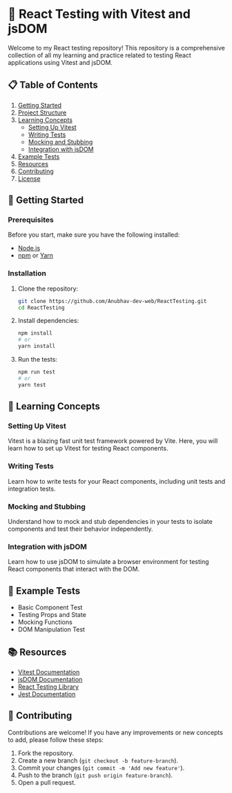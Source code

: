 

# 🌟 React Testing with Vitest and jsDOM

Welcome to my React testing repository! This repository is a comprehensive collection of all my learning and practice related to testing React applications using Vitest and jsDOM.



## 📋 Table of Contents

1. [Getting Started](#getting-started)
2. [Project Structure](#project-structure)
3. [Learning Concepts](#learning-concepts)
   - [Setting Up Vitest](#setting-up-vitest)
   - [Writing Tests](#writing-tests)
   - [Mocking and Stubbing](#mocking-and-stubbing)
   - [Integration with jsDOM](#integration-with-jsdom)
4. [Example Tests](#example-tests)
5. [Resources](#resources)
6. [Contributing](#contributing)
7. [License](#license)

## 🚀 Getting Started

### Prerequisites

Before you start, make sure you have the following installed:

- [Node.js](https://nodejs.org/en/)
- [npm](https://www.npmjs.com/) or [Yarn](https://yarnpkg.com/)

### Installation

1. Clone the repository:

    ```sh
    git clone https://github.com/Anubhav-dev-web/ReactTesting.git
    cd ReactTesting
    ```

2. Install dependencies:

    ```sh
    npm install
    # or
    yarn install
    ```

3. Run the tests:

    ```sh
    npm run test
    # or
    yarn test
    ```



## 📘 Learning Concepts

### Setting Up Vitest

Vitest is a blazing fast unit test framework powered by Vite. Here, you will learn how to set up Vitest for testing React components.

### Writing Tests

Learn how to write tests for your React components, including unit tests and integration tests.

### Mocking and Stubbing

Understand how to mock and stub dependencies in your tests to isolate components and test their behavior independently.

### Integration with jsDOM

Learn how to use jsDOM to simulate a browser environment for testing React components that interact with the DOM.

## 📂 Example Tests

- Basic Component Test
- Testing Props and State
- Mocking Functions
- DOM Manipulation Test

## 📚 Resources

- [Vitest Documentation](https://vitest.dev/)
- [jsDOM Documentation](https://github.com/jsdom/jsdom)
- [React Testing Library](https://testing-library.com/docs/react-testing-library/intro/)
- [Jest Documentation](https://jestjs.io/docs/getting-started)

## 🤝 Contributing

Contributions are welcome! If you have any improvements or new concepts to add, please follow these steps:

1. Fork the repository.
2. Create a new branch (`git checkout -b feature-branch`).
3. Commit your changes (`git commit -m 'Add new feature'`).
4. Push to the branch (`git push origin feature-branch`).
5. Open a pull request.

